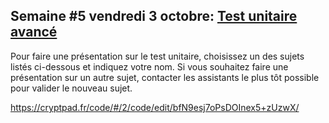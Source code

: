 ## Semaine #5 vendredi 3 octobre: [Test unitaire avancé](https://github.com/umontreal-diro/IFT3913/issues/4) 

Pour faire une présentation sur le test unitaire, choisissez un des sujets listés ci-dessous et indiquez votre nom. Si vous souhaitez faire une présentation sur un autre sujet, contacter les assistants le plus tôt possible pour valider le nouveau sujet.

https://cryptpad.fr/code/#/2/code/edit/bfN9esj7oPsDOInex5+zUzwX/